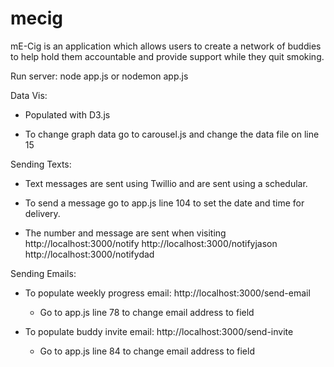 # mecig
mE-Cig is an application which allows users to create a network of buddies to help hold them accountable and provide support while they quit smoking. 

Run server: node app.js or nodemon app.js 

Data Vis: 
* Populated with D3.js 

* To change graph data go to carousel.js and change the data file on line 15


Sending Texts: 
* Text messages are sent using Twillio and are sent using a schedular.

* To send a message go to app.js line 104 to set the date and time for delivery. 

* The number and message are sent when visiting 
    http://localhost:3000/notify
    http://localhost:3000/notifyjason
    http://localhost:3000/notifydad


Sending Emails: 
* To populate weekly progress email: http://localhost:3000/send-email
    * Go to app.js line 78 to change email address to field 

* To populate buddy invite email: http://localhost:3000/send-invite
   * Go to app.js line 84 to change email address to field

